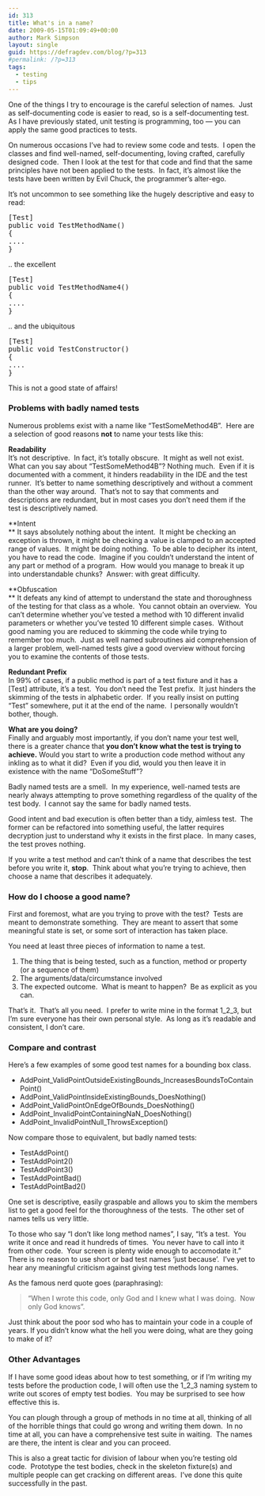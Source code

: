 ```yaml
---
id: 313
title: What's in a name?
date: 2009-05-15T01:09:49+00:00
author: Mark Simpson
layout: single
guid: https://defragdev.com/blog/?p=313
#permalink: /?p=313
tags:
  - testing
  - tips
---
```

One of the things I try to encourage is the careful selection of names.  Just as self-documenting code is easier to read, so is a self-documenting test.  As I have previously stated, unit testing is programming, too &#8212; you can apply the same good practices to tests.

On numerous occasions I&#8217;ve had to review some code and tests.  I open the classes and find well-named, self-documenting, loving crafted, carefully designed code.  Then I look at the test for that code and find that the same principles have not been applied to the tests.  In fact, it&#8217;s almost like the tests have been written by Evil Chuck, the programmer&#8217;s alter-ego.

It&#8217;s not uncommon to see something like the hugely descriptive and easy to read:

<pre>[Test]
public void TestMethodName()
{
....
}</pre>

.. the excellent

<pre>[Test]
public void TestMethodName4()
{
....
}</pre>

.. and the ubiquitous

<pre>[Test]
public void TestConstructor()
{
....
}</pre>

This is not a good state of affairs!

### Problems with badly named tests

Numerous problems exist with a name like &#8220;TestSomeMethod4B&#8221;.  Here are a selection of good reasons **not** to name your tests like this:

**Readability**  
It&#8217;s not descriptive.  In fact, it&#8217;s totally obscure.  It might as well not exist.  What can you say about &#8220;TestSomeMethod4B&#8221;? Nothing much.  Even if it is documented with a comment, it hinders readability in the IDE and the test runner.  It&#8217;s better to name something descriptively and without a comment than the other way around.  That&#8217;s not to say that comments and descriptions are redundant, but in most cases you don&#8217;t need them if the test is descriptively named.

**Intent  
** It says absolutely nothing about the intent.  It might be checking an exception is thrown, it might be checking a value is clamped to an accepted range of values.  It might be doing nothing.  To be able to decipher its intent, you have to read the code.  Imagine if you couldn&#8217;t understand the intent of any part or method of a program.  How would you manage to break it up into understandable chunks?  Answer: with great difficulty.

**Obfuscation  
** It defeats any kind of attempt to understand the state and thoroughness of the testing for that class as a whole.  You cannot obtain an overview.  You can&#8217;t determine whether you&#8217;ve tested a method with 10 different invalid parameters or whether you&#8217;ve tested 10 different simple cases.  Without good naming you are reduced to skimming the code while trying to remember too much.  Just as well named subroutines aid comprehension of a larger problem, well-named tests give a good overview without forcing you to examine the contents of those tests.

**Redundant Prefix**  
In 99% of cases, if a public method is part of a test fixture and it has a [Test] attribute, it&#8217;s a test.  You don&#8217;t need the Test prefix.  It just hinders the skimming of the tests in alphabetic order.  If you really insist on putting &#8220;Test&#8221; somewhere, put it at the end of the name.  I personally wouldn&#8217;t bother, though.

**What are you doing?**  
Finally and arguably most importantly, if you don&#8217;t name your test well, there is a greater chance that **you don&#8217;t know what the test is trying to achieve.** Would you start to write a production code method without any inkling as to what it did?  Even if you did, would you then leave it in existence with the name &#8220;DoSomeStuff&#8221;?

Badly named tests are a smell.  In my experience, well-named tests are nearly always attempting to prove something regardless of the quality of the test body.  I cannot say the same for badly named tests.

Good intent and bad execution is often better than a tidy, aimless test.  The former can be refactored into something useful, the latter requires decryption just to understand why it exists in the first place.  In many cases, the test proves nothing.

If you write a test method and can&#8217;t think of a name that describes the test before you write it, **stop**.  Think about what you&#8217;re trying to achieve, then choose a name that describes it adequately.

### How do I choose a good name?

First and foremost, what are you trying to prove with the test?  Tests are meant to demonstrate something.  They are meant to assert that some meaningful state is set, or some sort of interaction has taken place.

You need at least three pieces of information to name a test.

  1. The thing that is being tested, such as a function, method or property (or a sequence of them)
  2. The arguments/data/circumstance involved
  3. The expected outcome.  What is meant to happen?  Be as explicit as you can.

That&#8217;s it.  That&#8217;s all you need.  I prefer to write mine in the format 1\_2\_3, but I&#8217;m sure everyone has their own personal style.  As long as it&#8217;s readable and consistent, I don&#8217;t care.

### Compare and contrast

Here&#8217;s a few examples of some good test names for a bounding box class.

  * AddPoint\_ValidPointOutsideExistingBounds\_IncreasesBoundsToContainPoint()
  * AddPoint\_ValidPointInsideExistingBounds\_DoesNothing()
  * AddPoint\_ValidPointOnEdgeOfBounds\_DoesNothing()
  * AddPoint\_InvalidPointContainingNaN\_DoesNothing()
  * AddPoint\_InvalidPointNull\_ThrowsException()

Now compare those to equivalent, but badly named tests:

  * TestAddPoint()
  * TestAddPoint2()
  * TestAddPoint3()
  * TestAddPointBad()
  * TestAddPointBad2()

One set is descriptive, easily graspable and allows you to skim the members list to get a good feel for the thoroughness of the tests.  The other set of names tells us very little.

To those who say &#8220;I don&#8217;t like long method names&#8221;, I say, &#8220;It&#8217;s a test.  You write it once and read it hundreds of times.  You never have to call into it from other code.  Your screen is plenty wide enough to accomodate it.&#8221;  There is no reason to use short or bad test names &#8216;just because&#8217;.  I&#8217;ve yet to hear any meaningful criticism against giving test methods long names.

As the famous nerd quote goes (paraphrasing):

> &#8220;When I wrote this code, only God and I knew what I was doing.  Now only God knows&#8221;.

Just think about the poor sod who has to maintain your code in a couple of years. If you didn&#8217;t know what the hell you were doing, what are they going to make of it?

### Other Advantages

If I have some good ideas about how to test something, or if I&#8217;m writing my tests before the production code, I will often use the 1\_2\_3 naming system to write out scores of empty test bodies.  You may be surprised to see how effective this is.

You can plough through a group of methods in no time at all, thinking of all of the horrible things that could go wrong and writing them down.  In no time at all, you can have a comprehensive test suite in waiting.  The names are there, the intent is clear and you can proceed.

This is also a great tactic for division of labour when you&#8217;re testing old code.  Prototype the test bodies, check in the skeleton fixture(s) and multiple people can get cracking on different areas.  I&#8217;ve done this quite successfully in the past.